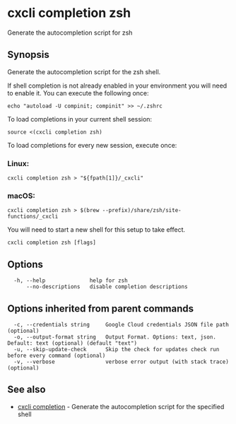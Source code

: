 # cxcli completion zsh

Generate the autocompletion script for zsh

## Synopsis

Generate the autocompletion script for the zsh shell.

If shell completion is not already enabled in your environment you will need
to enable it.  You can execute the following once:

	echo "autoload -U compinit; compinit" >> ~/.zshrc

To load completions in your current shell session:

	source <(cxcli completion zsh)

To load completions for every new session, execute once:

### Linux:

	cxcli completion zsh > "${fpath[1]}/_cxcli"

### macOS:

	cxcli completion zsh > $(brew --prefix)/share/zsh/site-functions/_cxcli

You will need to start a new shell for this setup to take effect.


```
cxcli completion zsh [flags]
```

## Options

```
  -h, --help              help for zsh
      --no-descriptions   disable completion descriptions
```

## Options inherited from parent commands

```
  -c, --credentials string     Google Cloud credentials JSON file path (optional)
  -o, --output-format string   Output Format. Options: text, json. Default: text (optional) (default "text")
  -u, --skip-update-check      Skip the check for updates check run before every command (optional)
  -v, --verbose                verbose error output (with stack trace) (optional)
```

## See also

* [cxcli completion](/cmd/cxcli_completion/)	 - Generate the autocompletion script for the specified shell

